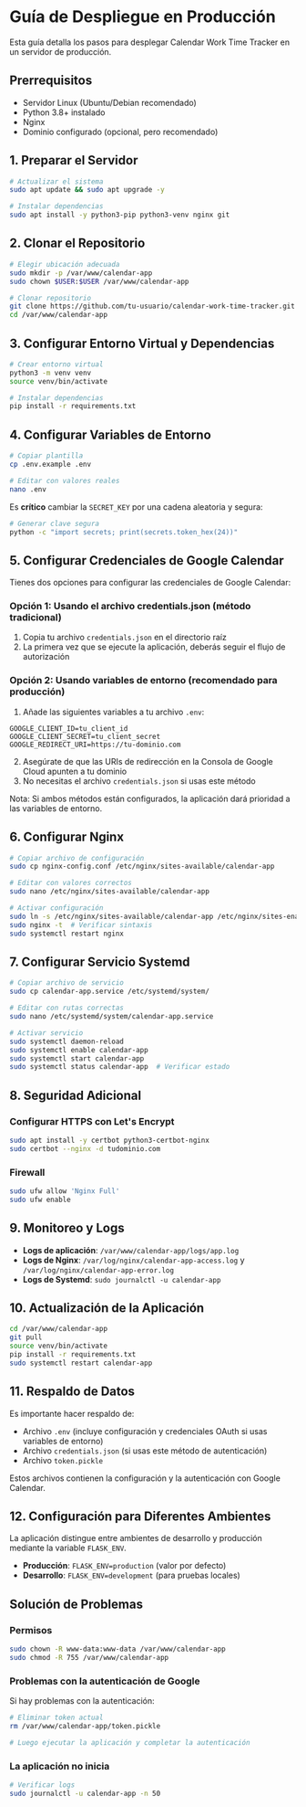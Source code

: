 # Guía de Despliegue en Producción

Esta guía detalla los pasos para desplegar Calendar Work Time Tracker en un servidor de producción.

## Prerrequisitos

- Servidor Linux (Ubuntu/Debian recomendado)
- Python 3.8+ instalado
- Nginx
- Dominio configurado (opcional, pero recomendado)

## 1. Preparar el Servidor

```bash
# Actualizar el sistema
sudo apt update && sudo apt upgrade -y

# Instalar dependencias
sudo apt install -y python3-pip python3-venv nginx git
```

## 2. Clonar el Repositorio

```bash
# Elegir ubicación adecuada
sudo mkdir -p /var/www/calendar-app
sudo chown $USER:$USER /var/www/calendar-app

# Clonar repositorio
git clone https://github.com/tu-usuario/calendar-work-time-tracker.git /var/www/calendar-app
cd /var/www/calendar-app
```

## 3. Configurar Entorno Virtual y Dependencias

```bash
# Crear entorno virtual
python3 -m venv venv
source venv/bin/activate

# Instalar dependencias
pip install -r requirements.txt
```

## 4. Configurar Variables de Entorno

```bash
# Copiar plantilla
cp .env.example .env

# Editar con valores reales
nano .env
```

Es **crítico** cambiar la `SECRET_KEY` por una cadena aleatoria y segura:

```bash
# Generar clave segura
python -c "import secrets; print(secrets.token_hex(24))"
```

## 5. Configurar Credenciales de Google Calendar

Tienes dos opciones para configurar las credenciales de Google Calendar:

### Opción 1: Usando el archivo credentials.json (método tradicional)

1. Copia tu archivo `credentials.json` en el directorio raíz
2. La primera vez que se ejecute la aplicación, deberás seguir el flujo de autorización

### Opción 2: Usando variables de entorno (recomendado para producción)

1. Añade las siguientes variables a tu archivo `.env`:
```
GOOGLE_CLIENT_ID=tu_client_id
GOOGLE_CLIENT_SECRET=tu_client_secret
GOOGLE_REDIRECT_URI=https://tu-dominio.com
```
2. Asegúrate de que las URIs de redirección en la Consola de Google Cloud apunten a tu dominio
3. No necesitas el archivo `credentials.json` si usas este método

Nota: Si ambos métodos están configurados, la aplicación dará prioridad a las variables de entorno.

## 6. Configurar Nginx

```bash
# Copiar archivo de configuración
sudo cp nginx-config.conf /etc/nginx/sites-available/calendar-app

# Editar con valores correctos
sudo nano /etc/nginx/sites-available/calendar-app

# Activar configuración
sudo ln -s /etc/nginx/sites-available/calendar-app /etc/nginx/sites-enabled/
sudo nginx -t  # Verificar sintaxis
sudo systemctl restart nginx
```

## 7. Configurar Servicio Systemd

```bash
# Copiar archivo de servicio
sudo cp calendar-app.service /etc/systemd/system/

# Editar con rutas correctas
sudo nano /etc/systemd/system/calendar-app.service

# Activar servicio
sudo systemctl daemon-reload
sudo systemctl enable calendar-app
sudo systemctl start calendar-app
sudo systemctl status calendar-app  # Verificar estado
```

## 8. Seguridad Adicional

### Configurar HTTPS con Let's Encrypt

```bash
sudo apt install -y certbot python3-certbot-nginx
sudo certbot --nginx -d tudominio.com
```

### Firewall

```bash
sudo ufw allow 'Nginx Full'
sudo ufw enable
```

## 9. Monitoreo y Logs

- **Logs de aplicación**: `/var/www/calendar-app/logs/app.log`
- **Logs de Nginx**: `/var/log/nginx/calendar-app-access.log` y `/var/log/nginx/calendar-app-error.log`
- **Logs de Systemd**: `sudo journalctl -u calendar-app`

## 10. Actualización de la Aplicación

```bash
cd /var/www/calendar-app
git pull
source venv/bin/activate
pip install -r requirements.txt
sudo systemctl restart calendar-app
```

## 11. Respaldo de Datos

Es importante hacer respaldo de:
- Archivo `.env` (incluye configuración y credenciales OAuth si usas variables de entorno)
- Archivo `credentials.json` (si usas este método de autenticación)
- Archivo `token.pickle`

Estos archivos contienen la configuración y la autenticación con Google Calendar.

## 12. Configuración para Diferentes Ambientes

La aplicación distingue entre ambientes de desarrollo y producción mediante la variable `FLASK_ENV`.

- **Producción**: `FLASK_ENV=production` (valor por defecto)
- **Desarrollo**: `FLASK_ENV=development` (para pruebas locales)

## Solución de Problemas

### Permisos
```bash
sudo chown -R www-data:www-data /var/www/calendar-app
sudo chmod -R 755 /var/www/calendar-app
```

### Problemas con la autenticación de Google
Si hay problemas con la autenticación:
```bash
# Eliminar token actual
rm /var/www/calendar-app/token.pickle

# Luego ejecutar la aplicación y completar la autenticación
```

### La aplicación no inicia
```bash
# Verificar logs
sudo journalctl -u calendar-app -n 50
``` 